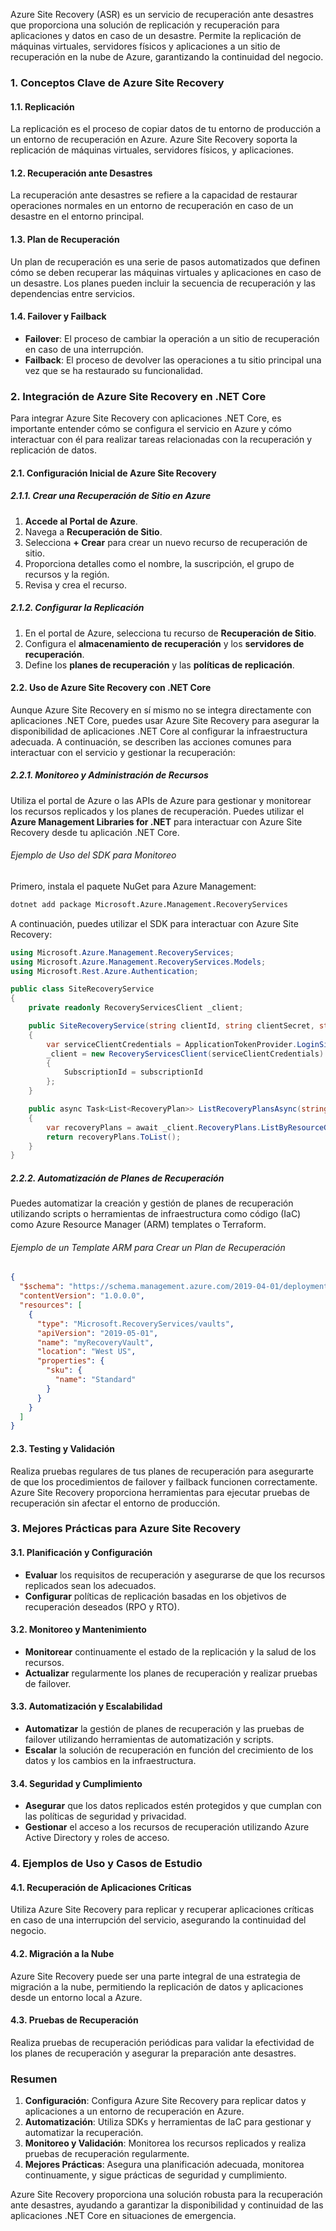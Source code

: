 Azure Site Recovery (ASR) es un servicio de recuperación ante desastres que proporciona una solución de replicación y recuperación para aplicaciones y datos en caso de un desastre. Permite la replicación de máquinas virtuales, servidores físicos y aplicaciones a un sitio de recuperación en la nube de Azure, garantizando la continuidad del negocio.

### 1. **Conceptos Clave de Azure Site Recovery**

#### 1.1. **Replicación**
La replicación es el proceso de copiar datos de tu entorno de producción a un entorno de recuperación en Azure. Azure Site Recovery soporta la replicación de máquinas virtuales, servidores físicos, y aplicaciones.

#### 1.2. **Recuperación ante Desastres**
La recuperación ante desastres se refiere a la capacidad de restaurar operaciones normales en un entorno de recuperación en caso de un desastre en el entorno principal.

#### 1.3. **Plan de Recuperación**
Un plan de recuperación es una serie de pasos automatizados que definen cómo se deben recuperar las máquinas virtuales y aplicaciones en caso de un desastre. Los planes pueden incluir la secuencia de recuperación y las dependencias entre servicios.

#### 1.4. **Failover y Failback**
- **Failover**: El proceso de cambiar la operación a un sitio de recuperación en caso de una interrupción.
- **Failback**: El proceso de devolver las operaciones a tu sitio principal una vez que se ha restaurado su funcionalidad.

### 2. **Integración de Azure Site Recovery en .NET Core**

Para integrar Azure Site Recovery con aplicaciones .NET Core, es importante entender cómo se configura el servicio en Azure y cómo interactuar con él para realizar tareas relacionadas con la recuperación y replicación de datos.

#### 2.1. **Configuración Inicial de Azure Site Recovery**

##### 2.1.1. **Crear una Recuperación de Sitio en Azure**

1. **Accede al Portal de Azure**.
2. Navega a **Recuperación de Sitio**.
3. Selecciona **+ Crear** para crear un nuevo recurso de recuperación de sitio.
4. Proporciona detalles como el nombre, la suscripción, el grupo de recursos y la región.
5. Revisa y crea el recurso.

##### 2.1.2. **Configurar la Replicación**

1. En el portal de Azure, selecciona tu recurso de **Recuperación de Sitio**.
2. Configura el **almacenamiento de recuperación** y los **servidores de recuperación**.
3. Define los **planes de recuperación** y las **políticas de replicación**.

#### 2.2. **Uso de Azure Site Recovery con .NET Core**

Aunque Azure Site Recovery en sí mismo no se integra directamente con aplicaciones .NET Core, puedes usar Azure Site Recovery para asegurar la disponibilidad de aplicaciones .NET Core al configurar la infraestructura adecuada. A continuación, se describen las acciones comunes para interactuar con el servicio y gestionar la recuperación:

##### 2.2.1. **Monitoreo y Administración de Recursos**

Utiliza el portal de Azure o las APIs de Azure para gestionar y monitorear los recursos replicados y los planes de recuperación. Puedes utilizar el **Azure Management Libraries for .NET** para interactuar con Azure Site Recovery desde tu aplicación .NET Core.

###### Ejemplo de Uso del SDK para Monitoreo

Primero, instala el paquete NuGet para Azure Management:

```bash
dotnet add package Microsoft.Azure.Management.RecoveryServices
```

A continuación, puedes utilizar el SDK para interactuar con Azure Site Recovery:

```csharp
using Microsoft.Azure.Management.RecoveryServices;
using Microsoft.Azure.Management.RecoveryServices.Models;
using Microsoft.Rest.Azure.Authentication;

public class SiteRecoveryService
{
    private readonly RecoveryServicesClient _client;

    public SiteRecoveryService(string clientId, string clientSecret, string tenantId, string subscriptionId)
    {
        var serviceClientCredentials = ApplicationTokenProvider.LoginSilentAsync(tenantId, clientId, clientSecret).Result;
        _client = new RecoveryServicesClient(serviceClientCredentials)
        {
            SubscriptionId = subscriptionId
        };
    }

    public async Task<List<RecoveryPlan>> ListRecoveryPlansAsync(string resourceGroupName, string vaultName)
    {
        var recoveryPlans = await _client.RecoveryPlans.ListByResourceGroupAsync(resourceGroupName, vaultName);
        return recoveryPlans.ToList();
    }
}
```

##### 2.2.2. **Automatización de Planes de Recuperación**

Puedes automatizar la creación y gestión de planes de recuperación utilizando scripts o herramientas de infraestructura como código (IaC) como Azure Resource Manager (ARM) templates o Terraform.

###### Ejemplo de un Template ARM para Crear un Plan de Recuperación

```json
{
  "$schema": "https://schema.management.azure.com/2019-04-01/deploymentTemplate.json#",
  "contentVersion": "1.0.0.0",
  "resources": [
    {
      "type": "Microsoft.RecoveryServices/vaults",
      "apiVersion": "2019-05-01",
      "name": "myRecoveryVault",
      "location": "West US",
      "properties": {
        "sku": {
          "name": "Standard"
        }
      }
    }
  ]
}
```

#### 2.3. **Testing y Validación**

Realiza pruebas regulares de tus planes de recuperación para asegurarte de que los procedimientos de failover y failback funcionen correctamente. Azure Site Recovery proporciona herramientas para ejecutar pruebas de recuperación sin afectar el entorno de producción.

### 3. **Mejores Prácticas para Azure Site Recovery**

#### 3.1. **Planificación y Configuración**

- **Evaluar** los requisitos de recuperación y asegurarse de que los recursos replicados sean los adecuados.
- **Configurar** políticas de replicación basadas en los objetivos de recuperación deseados (RPO y RTO).

#### 3.2. **Monitoreo y Mantenimiento**

- **Monitorear** continuamente el estado de la replicación y la salud de los recursos.
- **Actualizar** regularmente los planes de recuperación y realizar pruebas de failover.

#### 3.3. **Automatización y Escalabilidad**

- **Automatizar** la gestión de planes de recuperación y las pruebas de failover utilizando herramientas de automatización y scripts.
- **Escalar** la solución de recuperación en función del crecimiento de los datos y los cambios en la infraestructura.

#### 3.4. **Seguridad y Cumplimiento**

- **Asegurar** que los datos replicados estén protegidos y que cumplan con las políticas de seguridad y privacidad.
- **Gestionar** el acceso a los recursos de recuperación utilizando Azure Active Directory y roles de acceso.

### 4. **Ejemplos de Uso y Casos de Estudio**

#### 4.1. **Recuperación de Aplicaciones Críticas**

Utiliza Azure Site Recovery para replicar y recuperar aplicaciones críticas en caso de una interrupción del servicio, asegurando la continuidad del negocio.

#### 4.2. **Migración a la Nube**

Azure Site Recovery puede ser una parte integral de una estrategia de migración a la nube, permitiendo la replicación de datos y aplicaciones desde un entorno local a Azure.

#### 4.3. **Pruebas de Recuperación**

Realiza pruebas de recuperación periódicas para validar la efectividad de los planes de recuperación y asegurar la preparación ante desastres.

### Resumen

1. **Configuración**: Configura Azure Site Recovery para replicar datos y aplicaciones a un entorno de recuperación en Azure.
2. **Automatización**: Utiliza SDKs y herramientas de IaC para gestionar y automatizar la recuperación.
3. **Monitoreo y Validación**: Monitorea los recursos replicados y realiza pruebas de recuperación regularmente.
4. **Mejores Prácticas**: Asegura una planificación adecuada, monitorea continuamente, y sigue prácticas de seguridad y cumplimiento.

Azure Site Recovery proporciona una solución robusta para la recuperación ante desastres, ayudando a garantizar la disponibilidad y continuidad de las aplicaciones .NET Core en situaciones de emergencia.